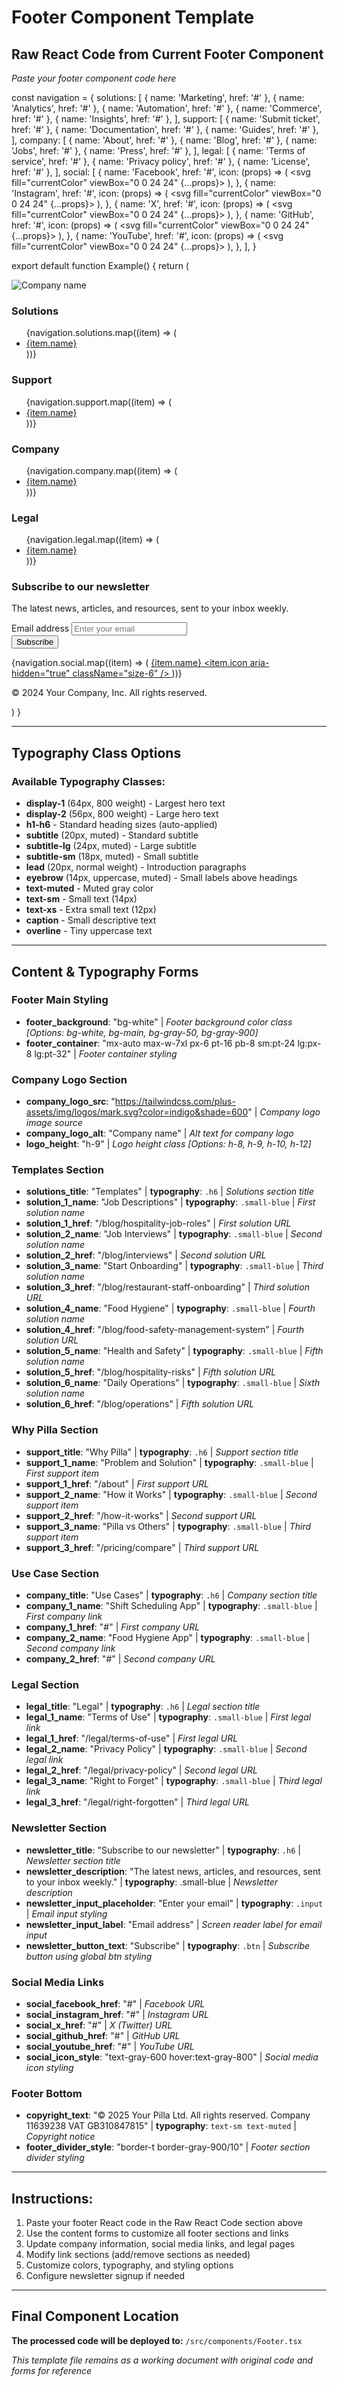 # Footer Component Template

## Raw React Code from Current Footer Component
*Paste your footer component code here*

const navigation = {
  solutions: [
    { name: 'Marketing', href: '#' },
    { name: 'Analytics', href: '#' },
    { name: 'Automation', href: '#' },
    { name: 'Commerce', href: '#' },
    { name: 'Insights', href: '#' },
  ],
  support: [
    { name: 'Submit ticket', href: '#' },
    { name: 'Documentation', href: '#' },
    { name: 'Guides', href: '#' },
  ],
  company: [
    { name: 'About', href: '#' },
    { name: 'Blog', href: '#' },
    { name: 'Jobs', href: '#' },
    { name: 'Press', href: '#' },
  ],
  legal: [
    { name: 'Terms of service', href: '#' },
    { name: 'Privacy policy', href: '#' },
    { name: 'License', href: '#' },
  ],
  social: [
    {
      name: 'Facebook',
      href: '#',
      icon: (props) => (
        <svg fill="currentColor" viewBox="0 0 24 24" {...props}>
          <path
            fillRule="evenodd"
            d="M22 12c0-5.523-4.477-10-10-10S2 6.477 2 12c0 4.991 3.657 9.128 8.438 9.878v-6.987h-2.54V12h2.54V9.797c0-2.506 1.492-3.89 3.777-3.89 1.094 0 2.238.195 2.238.195v2.46h-1.26c-1.243 0-1.63.771-1.63 1.562V12h2.773l-.443 2.89h-2.33v6.988C18.343 21.128 22 16.991 22 12z"
            clipRule="evenodd"
          />
        </svg>
      ),
    },
    {
      name: 'Instagram',
      href: '#',
      icon: (props) => (
        <svg fill="currentColor" viewBox="0 0 24 24" {...props}>
          <path
            fillRule="evenodd"
            d="M12.315 2c2.43 0 2.784.013 3.808.06 1.064.049 1.791.218 2.427.465a4.902 4.902 0 011.772 1.153 4.902 4.902 0 011.153 1.772c.247.636.416 1.363.465 2.427.048 1.067.06 1.407.06 4.123v.08c0 2.643-.012 2.987-.06 4.043-.049 1.064-.218 1.791-.465 2.427a4.902 4.902 0 01-1.153 1.772 4.902 4.902 0 01-1.772 1.153c-.636.247-1.363.416-2.427.465-1.067.048-1.407.06-4.123.06h-.08c-2.643 0-2.987-.012-4.043-.06-1.064-.049-1.791-.218-2.427-.465a4.902 4.902 0 01-1.772-1.153 4.902 4.902 0 01-1.153-1.772c-.247-.636-.416-1.363-.465-2.427-.047-1.024-.06-1.379-.06-3.808v-.63c0-2.43.013-2.784.06-3.808.049-1.064.218-1.791.465-2.427a4.902 4.902 0 011.153-1.772A4.902 4.902 0 015.45 2.525c.636-.247 1.363-.416 2.427-.465C8.901 2.013 9.256 2 11.685 2h.63zm-.081 1.802h-.468c-2.456 0-2.784.011-3.807.058-.975.045-1.504.207-1.857.344-.467.182-.8.398-1.15.748-.35.35-.566.683-.748 1.15-.137.353-.3.882-.344 1.857-.047 1.023-.058 1.351-.058 3.807v.468c0 2.456.011 2.784.058 3.807.045.975.207 1.504.344 1.857.182.466.399.8.748 1.15.35.35.683.566 1.15.748.353.137.882.3 1.857.344 1.054.048 1.37.058 4.041.058h.08c2.597 0 2.917-.01 3.96-.058.976-.045 1.505-.207 1.858-.344.466-.182.8-.398 1.15-.748.35-.35.566-.683.748-1.15.137-.353.3-.882.344-1.857.048-1.055.058-1.37.058-4.041v-.08c0-2.597-.01-2.917-.058-3.96-.045-.976-.207-1.505-.344-1.858a3.097 3.097 0 00-.748-1.15 3.098 3.098 0 00-1.15-.748c-.353-.137-.882-.3-1.857-.344-1.023-.047-1.351-.058-3.807-.058zM12 6.865a5.135 5.135 0 110 10.27 5.135 5.135 0 010-10.27zm0 1.802a3.333 3.333 0 100 6.666 3.333 3.333 0 000-6.666zm5.338-3.205a1.2 1.2 0 110 2.4 1.2 1.2 0 010-2.4z"
            clipRule="evenodd"
          />
        </svg>
      ),
    },
    {
      name: 'X',
      href: '#',
      icon: (props) => (
        <svg fill="currentColor" viewBox="0 0 24 24" {...props}>
          <path d="M13.6823 10.6218L20.2391 3H18.6854L12.9921 9.61788L8.44486 3H3.2002L10.0765 13.0074L3.2002 21H4.75404L10.7663 14.0113L15.5685 21H20.8131L13.6819 10.6218H13.6823ZM11.5541 13.0956L10.8574 12.0991L5.31391 4.16971H7.70053L12.1742 10.5689L12.8709 11.5655L18.6861 19.8835H16.2995L11.5541 13.096V13.0956Z" />
        </svg>
      ),
    },
    {
      name: 'GitHub',
      href: '#',
      icon: (props) => (
        <svg fill="currentColor" viewBox="0 0 24 24" {...props}>
          <path
            fillRule="evenodd"
            d="M12 2C6.477 2 2 6.484 2 12.017c0 4.425 2.865 8.18 6.839 9.504.5.092.682-.217.682-.483 0-.237-.008-.868-.013-1.703-2.782.605-3.369-1.343-3.369-1.343-.454-1.158-1.11-1.466-1.11-1.466-.908-.62.069-.608.069-.608 1.003.07 1.531 1.032 1.531 1.032.892 1.53 2.341 1.088 2.91.832.092-.647.35-1.088.636-1.338-2.22-.253-4.555-1.113-4.555-4.951 0-1.093.39-1.988 1.029-2.688-.103-.253-.446-1.272.098-2.65 0 0 .84-.27 2.75 1.026A9.564 9.564 0 0112 6.844c.85.004 1.705.115 2.504.337 1.909-1.296 2.747-1.027 2.747-1.027.546 1.379.202 2.398.1 2.651.64.7 1.028 1.595 1.028 2.688 0 3.848-2.339 4.695-4.566 4.943.359.309.678.92.678 1.855 0 1.338-.012 2.419-.012 2.747 0 .268.18.58.688.482A10.019 10.019 0 0022 12.017C22 6.484 17.522 2 12 2z"
            clipRule="evenodd"
          />
        </svg>
      ),
    },
    {
      name: 'YouTube',
      href: '#',
      icon: (props) => (
        <svg fill="currentColor" viewBox="0 0 24 24" {...props}>
          <path
            fillRule="evenodd"
            d="M19.812 5.418c.861.23 1.538.907 1.768 1.768C21.998 8.746 22 12 22 12s0 3.255-.418 4.814a2.504 2.504 0 0 1-1.768 1.768c-1.56.419-7.814.419-7.814.419s-6.255 0-7.814-.419a2.505 2.505 0 0 1-1.768-1.768C2 15.255 2 12 2 12s0-3.255.417-4.814a2.507 2.507 0 0 1 1.768-1.768C5.744 5 11.998 5 11.998 5s6.255 0 7.814.418ZM15.194 12 10 15V9l5.194 3Z"
            clipRule="evenodd"
          />
        </svg>
      ),
    },
  ],
}

export default function Example() {
  return (
    <footer className="bg-white">
      <div className="mx-auto max-w-7xl px-6 pt-16 pb-8 sm:pt-24 lg:px-8 lg:pt-32">
        <div className="xl:grid xl:grid-cols-3 xl:gap-8">
          <img
            alt="Company name"
            src="https://tailwindcss.com/plus-assets/img/logos/mark.svg?color=indigo&shade=600"
            className="h-9"
          />
          <div className="mt-16 grid grid-cols-2 gap-8 xl:col-span-2 xl:mt-0">
            <div className="md:grid md:grid-cols-2 md:gap-8">
              <div>
                <h3 className="text-sm/6 font-semibold text-gray-900">Solutions</h3>
                <ul role="list" className="mt-6 space-y-4">
                  {navigation.solutions.map((item) => (
                    <li key={item.name}>
                      <a href={item.href} className="text-sm/6 text-gray-600 hover:text-gray-900">
                        {item.name}
                      </a>
                    </li>
                  ))}
                </ul>
              </div>
              <div className="mt-10 md:mt-0">
                <h3 className="text-sm/6 font-semibold text-gray-900">Support</h3>
                <ul role="list" className="mt-6 space-y-4">
                  {navigation.support.map((item) => (
                    <li key={item.name}>
                      <a href={item.href} className="text-sm/6 text-gray-600 hover:text-gray-900">
                        {item.name}
                      </a>
                    </li>
                  ))}
                </ul>
              </div>
            </div>
            <div className="md:grid md:grid-cols-2 md:gap-8">
              <div>
                <h3 className="text-sm/6 font-semibold text-gray-900">Company</h3>
                <ul role="list" className="mt-6 space-y-4">
                  {navigation.company.map((item) => (
                    <li key={item.name}>
                      <a href={item.href} className="text-sm/6 text-gray-600 hover:text-gray-900">
                        {item.name}
                      </a>
                    </li>
                  ))}
                </ul>
              </div>
              <div className="mt-10 md:mt-0">
                <h3 className="text-sm/6 font-semibold text-gray-900">Legal</h3>
                <ul role="list" className="mt-6 space-y-4">
                  {navigation.legal.map((item) => (
                    <li key={item.name}>
                      <a href={item.href} className="text-sm/6 text-gray-600 hover:text-gray-900">
                        {item.name}
                      </a>
                    </li>
                  ))}
                </ul>
              </div>
            </div>
          </div>
        </div>
        <div className="mt-16 border-t border-gray-900/10 pt-8 sm:mt-20 lg:mt-24 lg:flex lg:items-center lg:justify-between">
          <div>
            <h3 className="text-sm/6 font-semibold text-gray-900">Subscribe to our newsletter</h3>
            <p className="mt-2 text-sm/6 text-gray-600">
              The latest news, articles, and resources, sent to your inbox weekly.
            </p>
          </div>
          <form className="mt-6 sm:flex sm:max-w-md lg:mt-0">
            <label htmlFor="email-address" className="sr-only">
              Email address
            </label>
            <input
              id="email-address"
              name="email-address"
              type="email"
              required
              placeholder="Enter your email"
              autoComplete="email"
              className="w-full min-w-0 rounded-md bg-white px-3 py-1.5 text-base text-gray-900 outline-1 -outline-offset-1 outline-gray-300 placeholder:text-gray-400 focus:outline-2 focus:-outline-offset-2 focus-visible:outline-indigo-600 sm:w-56 sm:text-sm/6"
            />
            <div className="mt-4 sm:mt-0 sm:ml-4 sm:shrink-0">
              <button
                type="submit"
                className="flex w-full items-center justify-center rounded-md bg-indigo-600 px-3 py-2 text-sm font-semibold text-white shadow-xs hover:bg-indigo-500 focus-visible:outline-2 focus-visible:outline-offset-2 focus-visible:outline-indigo-600"
              >
                Subscribe
              </button>
            </div>
          </form>
        </div>
        <div className="mt-8 border-t border-gray-900/10 pt-8 md:flex md:items-center md:justify-between">
          <div className="flex gap-x-6 md:order-2">
            {navigation.social.map((item) => (
              <a key={item.name} href={item.href} className="text-gray-600 hover:text-gray-800">
                <span className="sr-only">{item.name}</span>
                <item.icon aria-hidden="true" className="size-6" />
              </a>
            ))}
          </div>
          <p className="mt-8 text-sm/6 text-gray-600 md:order-1 md:mt-0">
            &copy; 2024 Your Company, Inc. All rights reserved.
          </p>
        </div>
      </div>
    </footer>
  )
}



---

## Typography Class Options

### Available Typography Classes:
- **display-1** (64px, 800 weight) - Largest hero text
- **display-2** (56px, 800 weight) - Large hero text  
- **h1-h6** - Standard heading sizes (auto-applied)
- **subtitle** (20px, muted) - Standard subtitle
- **subtitle-lg** (24px, muted) - Large subtitle  
- **subtitle-sm** (18px, muted) - Small subtitle
- **lead** (20px, normal weight) - Introduction paragraphs
- **eyebrow** (14px, uppercase, muted) - Small labels above headings
- **text-muted** - Muted gray color
- **text-sm** - Small text (14px)
- **text-xs** - Extra small text (12px)
- **caption** - Small descriptive text
- **overline** - Tiny uppercase text

---

## Content & Typography Forms

### Footer Main Styling
- **footer_background**: "bg-white" | *Footer background color class* *[Options: bg-white, bg-main, bg-gray-50, bg-gray-900]*
- **footer_container**: "mx-auto max-w-7xl px-6 pt-16 pb-8 sm:pt-24 lg:px-8 lg:pt-32" | *Footer container styling*

### Company Logo Section
- **company_logo_src**: "https://tailwindcss.com/plus-assets/img/logos/mark.svg?color=indigo&shade=600" | *Company logo image source*
- **company_logo_alt**: "Company name" | *Alt text for company logo*
- **logo_height**: "h-9" | *Logo height class* *[Options: h-8, h-9, h-10, h-12]*

### Templates Section
- **solutions_title**: "Templates" | **typography**: `.h6` | *Solutions section title*
- **solution_1_name**: "Job Descriptions" | **typography**: `.small-blue` | *First solution name*
- **solution_1_href**: "/blog/hospitality-job-roles" | *First solution URL*
- **solution_2_name**: "Job Interviews" | **typography**: `.small-blue` | *Second solution name*
- **solution_2_href**: "/blog/interviews" | *Second solution URL*
- **solution_3_name**: "Start Onboarding" | **typography**: `.small-blue` | *Third solution name*
- **solution_3_href**: "/blog/restaurant-staff-onboarding" | *Third solution URL*
- **solution_4_name**: "Food Hygiene" | **typography**: `.small-blue` | *Fourth solution name*
- **solution_4_href**: "/blog/food-safety-management-system" | *Fourth solution URL*
- **solution_5_name**: "Health and Safety" | **typography**: `.small-blue` | *Fifth solution name*
- **solution_5_href**: "/blog/hospitality-risks" | *Fifth solution URL*
- **solution_6_name**: "Daily Operations" | **typography**: `.small-blue` | *Sixth solution name*
- **solution_6_href**: "/blog/operations" | *Fifth solution URL*

### Why Pilla Section
- **support_title**: "Why Pilla" | **typography**: `.h6` | *Support section title*
- **support_1_name**: "Problem and Solution" | **typography**: `.small-blue` | *First support item*
- **support_1_href**: "/about" | *First support URL*
- **support_2_name**: "How it Works" | **typography**: `.small-blue` | *Second support item*
- **support_2_href**: "/how-it-works" | *Second support URL*
- **support_3_name**: "Pilla vs Others" | **typography**: `.small-blue` | *Third support item*
- **support_3_href**: "/pricing/compare" | *Third support URL*

### Use Case Section
- **company_title**: "Use Cases" | **typography**: `.h6` | *Company section title*
- **company_1_name**: "Shift Scheduling App" | **typography**: `.small-blue` | *First company link*
- **company_1_href**: "#" | *First company URL*
- **company_2_name**: "Food Hygiene App" | **typography**: `.small-blue` | *Second company link*
- **company_2_href**: "#" | *Second company URL*

### Legal Section
- **legal_title**: "Legal" | **typography**: `.h6` | *Legal section title*
- **legal_1_name**: "Terms of Use" | **typography**: `.small-blue` | *First legal link*
- **legal_1_href**: "/legal/terms-of-use" | *First legal URL*
- **legal_2_name**: "Privacy Policy" | **typography**: `.small-blue` | *Second legal link*
- **legal_2_href**: "/legal/privacy-policy" | *Second legal URL*
- **legal_3_name**: "Right to Forget" | **typography**: `.small-blue` | *Third legal link*
- **legal_3_href**: "/legal/right-forgotten" | *Third legal URL*

### Newsletter Section
- **newsletter_title**: "Subscribe to our newsletter" | **typography**: `.h6` | *Newsletter section title*
- **newsletter_description**: "The latest news, articles, and resources, sent to your inbox weekly." | **typography**: .small-blue | *Newsletter description*
- **newsletter_input_placeholder**: "Enter your email" | **typography**: `.input` | *Email input styling*
- **newsletter_input_label**: "Email address" | *Screen reader label for email input*
- **newsletter_button_text**: "Subscribe" | **typography**: `.btn` | *Subscribe button using global btn styling*

### Social Media Links
- **social_facebook_href**: "#" | *Facebook URL*
- **social_instagram_href**: "#" | *Instagram URL*  
- **social_x_href**: "#" | *X (Twitter) URL*
- **social_github_href**: "#" | *GitHub URL*
- **social_youtube_href**: "#" | *YouTube URL*
- **social_icon_style**: "text-gray-600 hover:text-gray-800" | *Social media icon styling*

### Footer Bottom
- **copyright_text**: "© 2025 Your Pilla Ltd. All rights reserved. Company 11639238
VAT GB310847815" | **typography**: `text-sm text-muted` | *Copyright notice*
- **footer_divider_style**: "border-t border-gray-900/10" | *Footer section divider styling*

---

## Instructions:
1. Paste your footer React code in the Raw React Code section above
2. Use the content forms to customize all footer sections and links
3. Update company information, social media links, and legal pages
4. Modify link sections (add/remove sections as needed)
5. Customize colors, typography, and styling options
6. Configure newsletter signup if needed

---

## Final Component Location
**The processed code will be deployed to:** `/src/components/Footer.tsx`

*This template file remains as a working document with original code and forms for reference*